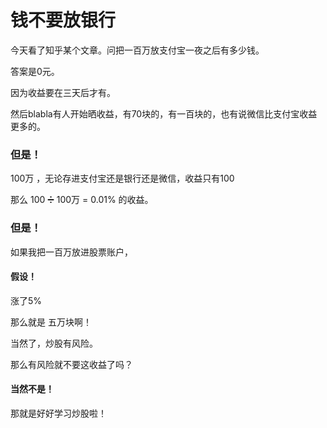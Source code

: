 # 钱不要放银行

今天看了知乎某个文章。问把一百万放支付宝一夜之后有多少钱。

答案是0元。

因为收益要在三天后才有。

然后blabla有人开始晒收益，有70块的，有一百块的，也有说微信比支付宝收益更多的。

### 但是！

100万 ，无论存进支付宝还是银行还是微信，收益只有100

那么 100 ➗  100万 = 0.01% 的收益。

### 但是！

如果我把一百万放进股票账户，

#### 假设！

涨了5%

那么就是 五万块啊！

当然了，炒股有风险。

那么有风险就不要这收益了吗？

#### 当然不是！

那就是好好学习炒股啦！

